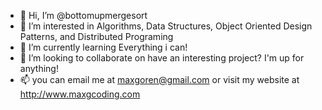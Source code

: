 - 👋 Hi, I’m @bottomupmergesort
- 👀 I’m interested in Algorithms, Data Structures, Object Oriented Design Patterns, and Distributed Programing
- 🌱 I’m currently learning Everything i can!
- 💞️ I’m looking to collaborate on have an interesting project? I'm up for anything!
- 📫 you can email me at maxgoren@gmail.com or visit my website at http://www.maxgcoding.com

<!---
bottomupmergesort/bottomupmergesort is a ✨ special ✨ repository because its `README.md` (this file) appears on your GitHub profile.
You can click the Preview link to take a look at your changes.
--->
